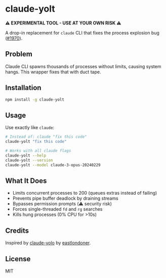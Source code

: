 # claude-yolt

**⚠️ EXPERIMENTAL TOOL - USE AT YOUR OWN RISK ⚠️**

A drop-in replacement for `claude` CLI that fixes the process explosion bug ([#1970](https://github.com/anthropics/claude-code/issues/1970)).

## Problem

Claude CLI spawns thousands of processes without limits, causing system hangs. This wrapper fixes that with duct tape.

## Installation

```bash
npm install -g claude-yolt
```

## Usage

Use exactly like `claude`:

```bash
# Instead of: claude "fix this code"
claude-yolt "fix this code"

# Works with all claude flags
claude-yolt --help
claude-yolt --version
claude-yolt --model claude-3-opus-20240229
```

## What It Does

- Limits concurrent processes to 200 (queues extras instead of failing)
- Prevents pipe buffer deadlock by draining streams
- Bypasses permission prompts (⚠️ security risk)
- Forces single-threaded `fd` and `rg` searches
- Kills hung processes (0% CPU for >10s)

## Credits

Inspired by [claude-yolo](https://github.com/eastlondoner/claude-yolo) by [eastlondoner](https://github.com/eastlondoner).

## License

MIT